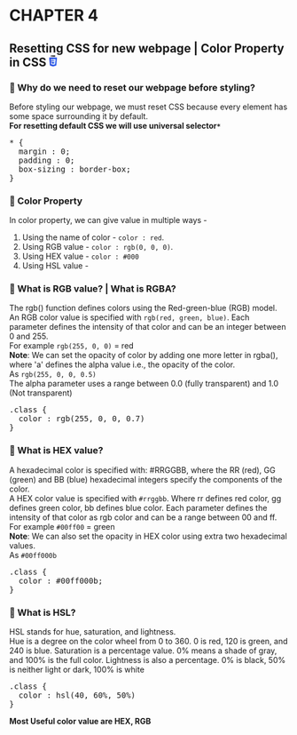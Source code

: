 # CHAPTER 4
## Resetting CSS for new webpage | Color Property in CSS <img src="https://github.com/Ninja-Vikash/Assets/blob/main/Asset%20Icon/cssLogo.png" height="20px">

### 🔵 Why do we need to reset our webpage before styling?
Before styling our webpage, we must reset CSS because every element has some space surrounding it by default.
<br>
**For resetting default CSS we will use universal selector`*`**
<pre>
* {
  margin : 0;
  padding : 0;
  box-sizing : border-box;
}
</pre>

### 🔵 Color Property
In color property, we can give value in multiple ways -
1. Using the name of color - `color : red`.
2. Using RGB value - `color : rgb(0, 0, 0)`.
3. Using HEX value - `color : #000`
4. Using HSL value -

### 🔵 What is RGB value? | What is RGBA?
The rgb() function defines colors using the Red-green-blue (RGB) model.
<br>
An RGB color value is specified with `rgb(red, green, blue)`. Each parameter defines the intensity of that color and can be an integer between 0 and 255.
<br>
For example `rgb(255, 0, 0)` = red <br>
**Note**: We can set the opacity of color by adding one more letter in rgba(), where 'a' defines the alpha value i.e., the opacity of the color.
<br>
As `rgb(255, 0, 0, 0.5)` <br>
The alpha parameter uses a range between 0.0 (fully transparent) and 1.0 (Not transparent)
<pre>
.class {
  color : rgb(255, 0, 0, 0.7)
}
</pre>

### 🔵 What is HEX value?
A hexadecimal color is specified with: #RRGGBB, where the RR (red), GG (green) and BB (blue) hexadecimal integers specify the components of the color.
<br>
A HEX color value is specified with `#rrggbb`. Where rr defines red color, gg defines green color, bb defines blue color. Each parameter defines the intensity of that color as rgb color and can be a range between 00 and ff.
<br>
For example `#00ff00` = green <br>
**Note**: We can also set the opacity in HEX color using extra two hexadecimal values. <br>
As `#00ff000b`
<pre>
.class {
  color : #00ff000b;
}
</pre>

### 🔵 What is HSL?
HSL stands for hue, saturation, and lightness. <br>
Hue is a degree on the color wheel from 0 to 360. 0 is red, 120 is green, and 240 is blue. Saturation is a percentage value. 0% means a shade of gray, and 100% is the full color. Lightness is also a percentage. 0% is black, 50% is neither light or dark, 100% is white
<pre>
.class {
  color : hsl(40, 60%, 50%)
}
</pre>


**Most Useful color value are HEX, RGB**
